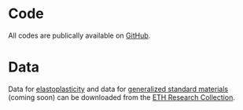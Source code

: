 # Code
All codes are publically available on <a href="https://github.com/EUCLID-code/EUCLID-plasticity" target="_blank">GitHub</a>.

# Data
Data for
<a href="https://www.research-collection.ethz.ch/handle/20.500.11850/534002" target="_blank">elastoplasticity</a> and data for
<a href="https://www.research-collection.ethz.ch/" target="_blank">generalized standard materials</a> (coming soon)
can be downloaded from the
<a href="https://www.research-collection.ethz.ch/" target="_blank">ETH Research Collection</a>.

